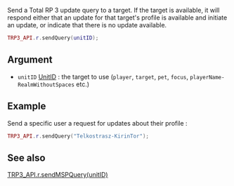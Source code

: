 Send a Total RP 3 update query to a target. If the target is available, it will respond either that an update for that target's profile is available and initiate an update, or indicate that there is no update available.

~~~Lua
TRP3_API.r.sendQuery(unitID);
~~~

## Argument

* `unitID` [UnitID](http://www.wowwiki.com/API_TYPE_UnitId) : the target to use (`player`, `target`, `pet`, `focus`, `playerName-RealmWithoutSpaces` etc.)

## Example

Send a specific user a request for updates about their profile :

~~~Lua
TRP3_API.r.sendQuery("Telkostrasz-KirinTor");
~~~

## See also

[TRP3_API.r.sendMSPQuery(unitID)][sendMSPQuery]

[sendMSPQuery]: %base_url%/API%20Documentation/TRP3_API.r.sendMSPQuery(unitID)
